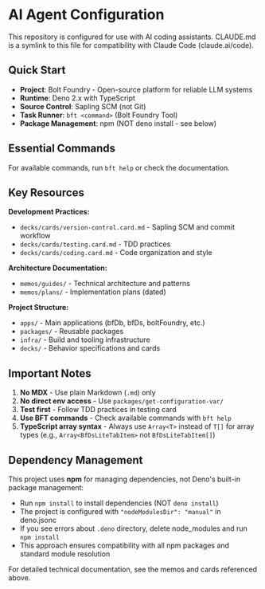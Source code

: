 # AI Agent Configuration

This repository is configured for use with AI coding assistants. CLAUDE.md is a
symlink to this file for compatibility with Claude Code (claude.ai/code).

## Quick Start

- **Project**: Bolt Foundry - Open-source platform for reliable LLM systems
- **Runtime**: Deno 2.x with TypeScript
- **Source Control**: Sapling SCM (not Git)
- **Task Runner**: `bft <command>` (Bolt Foundry Tool)
- **Package Management**: npm (NOT deno install - see below)

## Essential Commands

For available commands, run `bft help` or check the documentation.

## Key Resources

**Development Practices:**

- `decks/cards/version-control.card.md` - Sapling SCM and commit workflow
- `decks/cards/testing.card.md` - TDD practices
- `decks/cards/coding.card.md` - Code organization and style

**Architecture Documentation:**

- `memos/guides/` - Technical architecture and patterns
- `memos/plans/` - Implementation plans (dated)

**Project Structure:**

- `apps/` - Main applications (bfDb, bfDs, boltFoundry, etc.)
- `packages/` - Reusable packages
- `infra/` - Build and tooling infrastructure
- `decks/` - Behavior specifications and cards

## Important Notes

1. **No MDX** - Use plain Markdown (`.md`) only
2. **No direct env access** - Use `packages/get-configuration-var/`
3. **Test first** - Follow TDD practices in testing card
4. **Use BFT commands** - Check available commands with `bft help`
5. **TypeScript array syntax** - Always use `Array<T>` instead of `T[]` for
   array types (e.g., `Array<BfDsLiteTabItem>` not `BfDsLiteTabItem[]`)

## Dependency Management

This project uses **npm** for managing dependencies, not Deno's built-in package
management:

- Run `npm install` to install dependencies (NOT `deno install`)
- The project is configured with `"nodeModulesDir": "manual"` in deno.jsonc
- If you see errors about `.deno` directory, delete node_modules and run
  `npm install`
- This approach ensures compatibility with all npm packages and standard module
  resolution

For detailed technical documentation, see the memos and cards referenced above.
